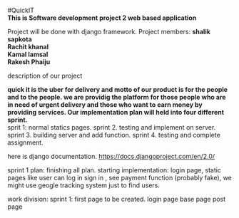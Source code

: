 #QuickIT</br>
<strong>This is Software development project 2 web based application</strong>

Project will be done with django framework.
Project members:
<strong>shalik sapkota</strong></br>
<strong>Rachit khanal</strong></br>
<strong>Kamal lamsal</strong></br>
<strong>Rakesh Phaiju</strong></br>

description of our project</br>

<b>quick it is the uber for delivery and motto of our product is for the people and to the people. we are providig the platform for those people who are in need of urgent delivery and those who want to earn money by providing services.
Our implementation plan will held into four different sprint.</b></br>
sprit 1: normal statics pages.
sprint 2. testing and implement on server.
sprint 3. building server and add function.
sprint 4. testing and complete assignment.


here is django documentation.
https://docs.djangoproject.com/en/2.0/

sprint 1 plan:
finishing all plan.
starting implementation: login page, static pages like user can log in sign in , see payment function (probably fake), we might use geogle tracking system just to find users.

work division: 
sprint 1: first page to be created.
          login page
          base page
          post page
